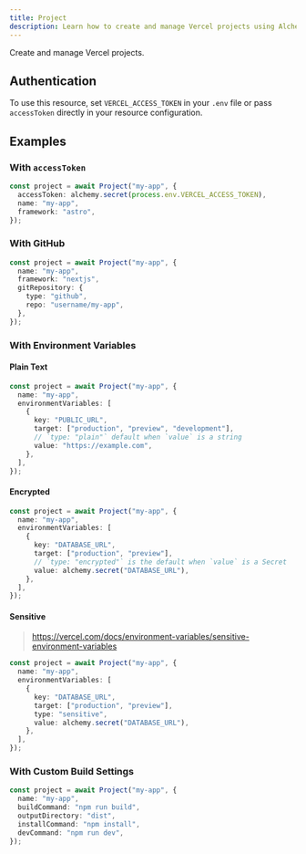 ```yaml
---
title: Project
description: Learn how to create and manage Vercel projects using Alchemy for deploying web applications with Git integration and environment variables.
---
```


Create and manage Vercel projects.

## Authentication

To use this resource, set `VERCEL_ACCESS_TOKEN` in your `.env` file or pass `accessToken` directly in your resource configuration.

## Examples

### With `accessToken`

```ts
const project = await Project("my-app", {
  accessToken: alchemy.secret(process.env.VERCEL_ACCESS_TOKEN),
  name: "my-app",
  framework: "astro",
});
```

### With GitHub

```typescript
const project = await Project("my-app", {
  name: "my-app",
  framework: "nextjs",
  gitRepository: {
    type: "github",
    repo: "username/my-app",
  },
});
```

### With Environment Variables

#### Plain Text

```ts
const project = await Project("my-app", {
  name: "my-app",
  environmentVariables: [
    {
      key: "PUBLIC_URL",
      target: ["production", "preview", "development"],
      // `type: "plain"` default when `value` is a string
      value: "https://example.com",
    },
  ],
});
```

#### Encrypted

```ts
const project = await Project("my-app", {
  name: "my-app",
  environmentVariables: [
    {
      key: "DATABASE_URL",
      target: ["production", "preview"],
      // `type: "encrypted"` is the default when `value` is a Secret
      value: alchemy.secret("DATABASE_URL"),
    },
  ],
});
```

#### Sensitive

> https://vercel.com/docs/environment-variables/sensitive-environment-variables

```ts
const project = await Project("my-app", {
  name: "my-app",
  environmentVariables: [
    {
      key: "DATABASE_URL",
      target: ["production", "preview"],
      type: "sensitive",
      value: alchemy.secret("DATABASE_URL"),
    },
  ],
});
```

### With Custom Build Settings

```ts
const project = await Project("my-app", {
  name: "my-app",
  buildCommand: "npm run build",
  outputDirectory: "dist",
  installCommand: "npm install",
  devCommand: "npm run dev",
});
```
